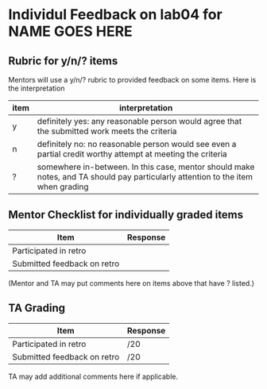 # Individul Feedback on lab04 for ____NAME GOES HERE____

## Rubric for y/n/? items

Mentors will use a y/n/? rubric to provided feedback on some items.  Here is the interpretation

| item | interpretation |
|------|-----------------|
| y | definitely yes: any reasonable person would agree that the submitted work meets the criteria |
| n | definitely no: no reasonable person would see even a partial credit worthy attempt at meeting the criteria |
| ? | somewhere in-between. In this case, mentor should make notes, and TA should pay particularly attention to the item when grading |


## Mentor Checklist for individually graded items

| Item                                                          | Response | 
|---------------------------------------------------------------|----------|
| Participated in retro                                         |          |
| Submitted feedback on retro                                   |          |


(Mentor and TA may put comments here on items above that have ? listed.)

## TA Grading

| Item                                                          | Response | 
|---------------------------------------------------------------|----------|
| Participated in retro                                         |    /20   |
| Submitted feedback on retro                                   |    /20   |


TA may add additional comments here if applicable.